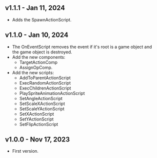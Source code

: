 ## v1.1.1 - Jan 11, 2024

* Adds the SpawnActionScript.

## v1.1.0 - Jan 10, 2024

* The OnEventScript removes the event if it's root is a game object and the game object is destroyed.
* Add the new components:
    - TargetActionComp
    - AssignOpComp.
* Add the new scripts:
    - AddToParentActionScript
    - ExecRandomActionScript
    - ExecChildrenActionScript 
    - PlaySpriteAnimationActionScript
    - SetAngleActionScript
    - SetScaleXActionScript
    - SetScaleYActionScript
    - SetXActionScript
    - SetYActionScript
    - SetFlipActionScript

## v1.0.0 - Nov 17, 2023

* First version.